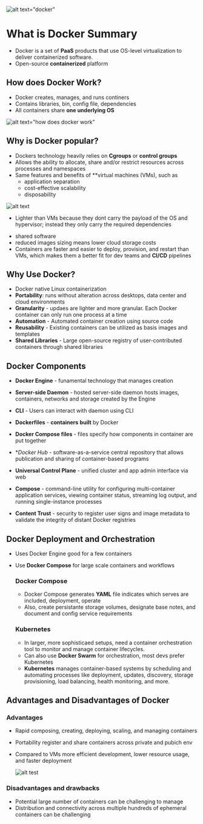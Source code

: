 ![alt text="docker"](/docker-definition.webp)

# What is Docker Summary

- Docker is a set of **PaaS** products that use OS-level virtualization to deliver containerized software.
- Open-source **containerized** platform

## How does Docker Work?

- Docker creates, manages, and runs continers
- Contains libraries, bin, config file, dependencies
- All containers share **one underlying OS**

![alt text="how does docker work"](/how-does-docker-work.webp)

## Why is Docker popular?

- Dockers technology heavily relies on **Cgroups** or **control groups**
- Allows the ability to allocate, share and/or restrict resources across processes and namespaces
- Same features and benefits of \*\*virtual machines (VMs), such as
  - application separation
  - cost-effective scalability
  - disposability

![alt text](/why-is-docker-so-popular.webp)

- Lighter than VMs because they dont carry the payload of the OS and hypervisor; instead they only carry the required dependencies

* shared software
* reduced images sizing means lower cloud storage costs
* Containers are faster and easier to deploy, provision, and restart than VMs, which makes them a better fit for dev teams and **CI/CD** pipelines

## Why Use Docker?

- Docker native Linux containerization
- **Portability**: runs without alteration across desktops, data center and cloud environments
- **Granularity** - updaes are lighter and more granular. Each Docker container can only run one process at a time
- **Automation** - Automated container creation using source code
- **Reusability** - Existing containers can be utilized as basis images and templates
- **Shared Libraries** - Large open-source registry of user-contributed containers through shared libraries

## Docker Components

- **Docker Engine** - funamental technology that manages creation
- **Server-side Daemon** - hosted server-side daemon hosts images, containers, networks and storage created by the Engine
- **CLI** - Users can interact with daemon using CLI
- **Dockerfiles** - **containers** **built** by Docker
- **Docker Compose files** - files specify how components in container are put together

- \*_Docker Hub_ - software-as-a-service central repository that allows publication and sharing of container-based programs

- **Universal Control Plane** - unified cluster and app admin interface via web

- **Compose** - command-line utility for configuring multi-container application services, viewing container status, streaming log output, and running single-instance processes

- **Content Trust** - security to register user signs and image metadata to validate the integrity of distant Docker registries

## Docker Deployment and Orchestration

- Uses Docker Engine good for a few containers
- Use **Docker Compose** for large scale containers and workflows

  ### Docker Compose

  - Docker Compose generates **YAML** file indicates which serves are included, deployment, operate
  - Also, create persistante storage volumes, designate base notes, and document and config service requirements

  ### Kubernetes

  - In larger, more sophisticaed setups, need a container orchestration tool to monitor and manage container lifecycles.
  - Can also use **Docker Swarm** for orchestration, most devs prefer Kubernetes
  - **Kubernetes** manages container-based systems by scheduling and automating processes like deployment, updates, discovery, storage provisioning, load balancing, health monitoring, and more.

## Advantages and Disadvantages of Docker

### Advantages

- Rapid composing, creating, deploying, scaling, and managing containers
- Portability register and share containers across private and pubich env
- Compared to VMs more efficient development, lower resource usage, and faster deployment

  ![alt test](/advantages-and-disadvantages-of-docker.webp)

### Disadvantages and drawbacks

- Potential large number of containers can be challenging to manage
- Distribution and connectivity across multiple hundreds of ephemeral containers can be challenging
